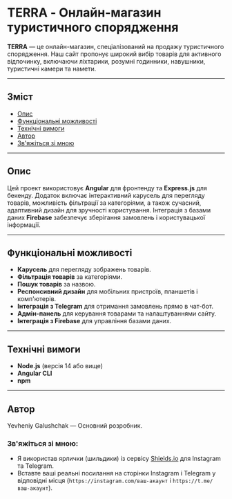 # TERRA - Онлайн-магазин туристичного спорядження

**TERRA** — це онлайн-магазин, спеціалізований на продажу туристичного спорядження. Наш сайт пропонує широкий вибір товарів для активного відпочинку, включаючи ліхтарики, розумні годинники, навушники, туристичні камери та намети.

---

## Зміст

- [Опис](#опис)
- [Функціональні можливості](#функціональні-можливості)
- [Технічні вимоги](#технічні-вимоги)
- [Автор](#автор)
- [Зв'яжіться зі мною](#звяжіться-зі-мною)

---

## Опис

Цей проект використовує **Angular** для фронтенду та **Express.js** для бекенду. Додаток включає інтерактивний карусель для перегляду товарів, можливість фільтрації за категоріями, а також сучасний, адаптивний дизайн для зручності користування. Інтеграція з базами даних **Firebase** забезпечує зберігання замовлень і користувацької інформації.

---

## Функціональні можливості

- **Карусель** для перегляду зображень товарів.
- **Фільтрація товарів** за категоріями.
- **Пошук товарів** за назвою.
- **Респонсивний дизайн** для мобільних пристроїв, планшетів і комп'ютерів.
- **Інтеграція з Telegram** для отримання замовлень прямо в чат-бот.
- **Адмін-панель** для керування товарами та налаштуваннями сайту.
- **Інтеграція з Firebase** для управління базами даних.

---

## Технічні вимоги

- **Node.js** (версія 14 або вище)
- **Angular CLI**
- **npm**

---
## Автор
Yevheniy Galushchak — Основний розробник.
### Зв'яжіться зі мною:
- Я використав ярлички (шильдики) із сервісу [Shields.io](https://shields.io/) для Instagram та Telegram.
- Вставте ваші реальні посилання на сторінки Instagram і Telegram у відповідні місця (`https://instagram.com/ваш-акаунт` і `https://t.me/ваш-акаунт`).

